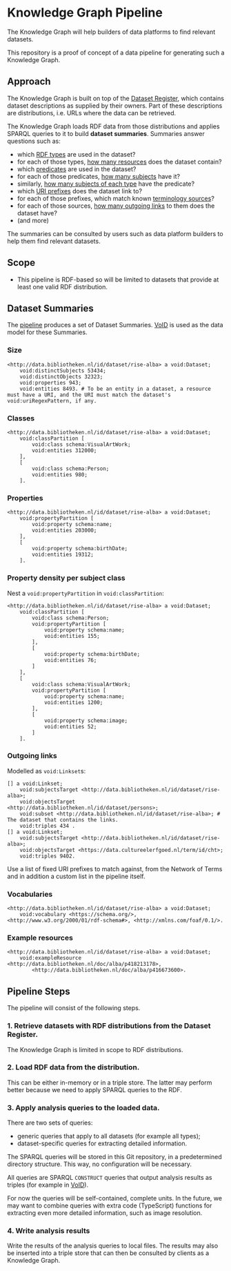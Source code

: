 # Knowledge Graph Pipeline

The Knowledge Graph will help builders of data platforms to find relevant datasets.

This repository is a proof of concept of a data pipeline for generating such a Knowledge Graph.

## Approach

The Knowledge Graph is built on top of
the [Dataset Register](https://github.com/netwerk-digitaal-erfgoed/dataset-register), which contains dataset
descriptions as supplied by their owners. Part of these descriptions are distributions, i.e. URLs where the data can be
retrieved.

The Knowledge Graph loads RDF data from those distributions and applies SPARQL queries to it to build **dataset
summaries**. Summaries answer questions such as:

- which [RDF types](#classes) are used in the dataset?
- for each of those types, [how many resources](#classes) does the dataset contain?
- which [predicates](#properties) are used in the dataset?
- for each of those predicates, [how many subjects](#properties) have it? 
- similarly, [how many subjects of each type](#property-density-per-subject-class) have the predicate?
- which [URI prefixes](#outgoing-links) does the dataset link to?
- for each of those prefixes, which match known [terminology sources](https://termennetwerk.netwerkdigitaalerfgoed.nl)?
- for each of those sources, [how many outgoing links](#outgoing-links) to them does the dataset have?
- (and more)

The summaries can be consulted by users such as data platform builders to help them find relevant datasets.

## Scope

- This pipeline is RDF-based so will be limited to datasets that provide at least one valid RDF distribution.

## Dataset Summaries

The [pipeline](#pipeline-steps) produces a set of Dataset Summaries. [VoID](https://www.w3.org/TR/void/#statistics) is
used as the data model for these Summaries.

### Size

```ttl
<http://data.bibliotheken.nl/id/dataset/rise-alba> a void:Dataset;
    void:distinctSubjects 53434; 
    void:distinctObjects 32323;
    void:properties 943;
    void:entities 8493. # To be an entity in a dataset, a resource must have a URI, and the URI must match the dataset's void:uriRegexPattern, if any. 
```

### Classes

```ttl
<http://data.bibliotheken.nl/id/dataset/rise-alba> a void:Dataset;
    void:classPartition [
        void:class schema:VisualArtWork;
        void:entities 312000;
    ],
    [
        void:class schema:Person;
        void:entities 980;
    ].
```

### Properties

```ttl
<http://data.bibliotheken.nl/id/dataset/rise-alba> a void:Dataset;
    void:propertyPartition [
        void:property schema:name;
        void:entities 203000;
    ],
    [
        void:property schema:birthDate;
        void:entities 19312;
    ].
```

### Property density per subject class

Nest a `void:propertyPartition` in `void:classPartition`:

```ttl
<http://data.bibliotheken.nl/id/dataset/rise-alba> a void:Dataset;
    void:classPartition [
        void:class schema:Person;
        void:propertyPartition [
            void:property schema:name;
            void:entities 155;
        ],
        [
            void:property schema:birthDate;
            void:entities 76;
        ]
    ],
    [
        void:class schema:VisualArtWork;
        void:propertyPartition [
            void:property schema:name;
            void:entities 1200;
        ],
        [
            void:property schema:image;
            void:entities 52;
        ]
    ].
```

### Outgoing links

Modelled as `void:Linkset`s:

```ttl
[] a void:Linkset;
    void:subjectsTarget <http://data.bibliotheken.nl/id/dataset/rise-alba>;
    void:objectsTarget <http://data.bibliotheken.nl/id/dataset/persons>;
    void:subset <http://data.bibliotheken.nl/id/dataset/rise-alba>; # The dataset that contains the links.
    void:triples 434 .
[] a void:Linkset;
    void:subjectsTarget <http://data.bibliotheken.nl/id/dataset/rise-alba>;
    void:objectsTarget <https://data.cultureelerfgoed.nl/term/id/cht>;
    void:triples 9402.
```

Use a list of fixed URI prefixes to match against, from the Network of Terms and in addition a custom list in the pipeline itself.

### Vocabularies

```ttl
<http://data.bibliotheken.nl/id/dataset/rise-alba> a void:Dataset;
    void:vocabulary <https://schema.org/>, <http://www.w3.org/2000/01/rdf-schema#>, <http://xmlns.com/foaf/0.1/>.
```

### Example resources

```ttl
<http://data.bibliotheken.nl/id/dataset/rise-alba> a void:Dataset;
    void:exampleResource <http://data.bibliotheken.nl/doc/alba/p418213178>, 
        <http://data.bibliotheken.nl/doc/alba/p416673600>.
```

## Pipeline Steps

The pipeline will consist of the following steps.

### 1. Retrieve datasets with RDF distributions from the Dataset Register.

The Knowledge Graph is limited in scope to RDF distributions.

### 2. Load RDF data from the distribution.

This can be either in-memory or in a triple store. The latter may perform better because we need to apply SPARQL queries
to the RDF.

### 3. Apply analysis queries to the loaded data.

There are two sets of queries:

- generic queries that apply to all datasets (for example all types);
- dataset-specific queries for extracting detailed information.

The SPARQL queries will be stored in this Git repository, in a predetermined directory structure. This way, no
configuration will be necessary.

All queries are SPARQL `CONSTRUCT` queries that output analysis results as triples (for example
in [VoID](https://www.w3.org/TR/void/)).

For now the queries will be self-contained, complete units. In the future, we may want to combine queries with extra
code (TypeScript) functions for extracting even more detailed information, such as image resolution.

### 4. Write analysis results

Write the results of the analysis queries to local files. The results may also be inserted into a triple store that can
then be consulted by clients as a Knowledge Graph.
